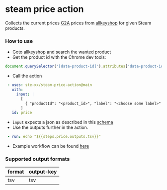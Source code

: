 # steam price action

Collects the current prices [G2A](https://g2a.com/) prices from [allkeyshop](https://www.allkeyshop.com ) for given Steam products. 

### How to use

- Goto [allkeyshop](https://www.allkeyshop.com ) and search the wanted product
- Get the product id with the Chrome dev tools:
```javascript
document.querySelector('[data-product-id]').attributes['data-product-id'].value
```
- Call the action
```yaml
 - uses: ste-xx/steam-price-action@main
   with:
     input: |
       [
         { "productId": "<product_id>", "label": "<choose some label>" }
       ]
   id: price
```
- `input` expects a json as described in this [schema](./schema.json)
- Use the outputs further in the action.
```yaml
 - run: echo "${{steps.price.outputs.tsv}}"
```
- Example workflow can be found [here](https://github.com/ste-xx/steam-price-watcher/blob/main/.github/workflows/report.yml)

### Supported output formats 

| format | output-key |
|--------|------------|
| tsv    | tsv        |